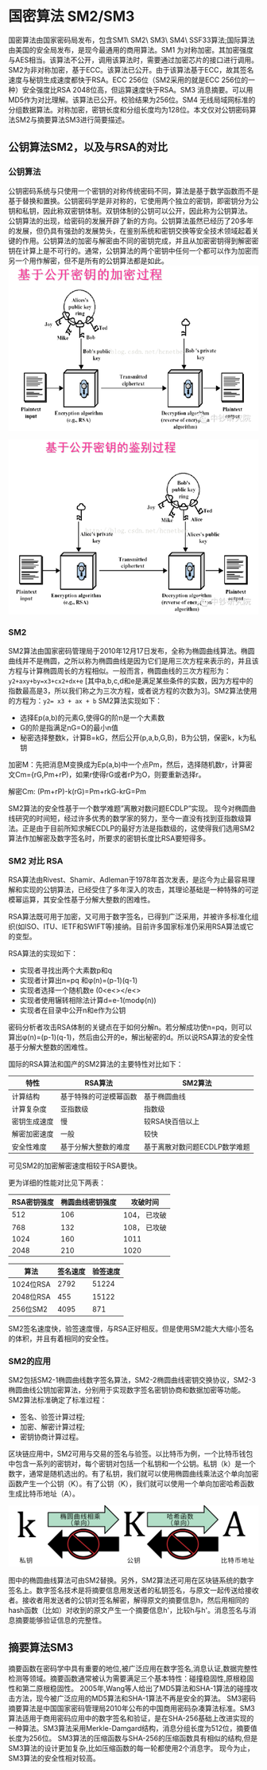 # 国密算法 SM2/SM3

国密算法由国家密码局发布，包含SM1\ SM2\ SM3\ SM4\ SSF33算法;国际算法由美国的安全局发布，是现今最通用的商用算法。SM1 为对称加密。其加密强度与AES相当。该算法不公开，调用该算法时，需要通过加密芯片的接口进行调用。SM2为非对称加密，基于ECC。该算法已公开。由于该算法基于ECC，故其签名速度与秘钥生成速度都快于RSA。ECC 256位（SM2采用的就是ECC 256位的一种）安全强度比RSA 2048位高，但运算速度快于RSA。SM3 消息摘要。可以用MD5作为对比理解。该算法已公开。校验结果为256位。SM4 无线局域网标准的分组数据算法。对称加密，密钥长度和分组长度均为128位。本文仅对公钥密码算法SM2与摘要算法SM3进行简要描述。

## 公钥算法SM2，以及与RSA的对比

### 公钥算法
公钥密码系统与只使用一个密钥的对称传统密码不同，算法是基于数学函数而不是基于替换和置换。公钥密码学是非对称的，它使用两个独立的密钥，即密钥分为公钥和私钥，因此称双密钥体制。双钥体制的公钥可以公开，因此称为公钥算法。
公钥算法的出现，给密码的发展开辟了新的方向。公钥算法虽然已经历了20多年的发展，但仍具有强劲的发展势头，在鉴别系统和密钥交换等安全技术领域起着关键的作用。公钥算法的加密与解密由不同的密钥完成，并且从加密密钥得到解密密钥在计算上是不可行的。通常，公钥算法的两个密钥中任何一个都可以作为加密而另一个用作解密，但不是所有的公钥算法都是如此。
![](/images/pkey_encrypt.png)

![](/images/pkey_decrypt.png)

### SM2
SM2算法由国家密码管理局于2010年12月17日发布，全称为椭圆曲线算法。椭圆曲线并不是椭圆，之所以称为椭圆曲线是因为它们是用三次方程来表示的，并且该方程与计算椭圆周长的方程相似。一般而言，椭圆曲线的三次方程形为：
　　`y2+axy+by=x3+cx2+dx+e` [其中a,b,c,d和e是满足某些条件的实数，因为方程中的指数最高是3，所以我们称之为三次方程，或者说方程的次数为3]。SM2算法使用的方程为：`y2= x3 + ax + b`
SM2算法实现如下：
- 选择Ep(a,b)的元素G,使得G的阶n是一个大素数
- G的阶是指满足nG=O的最小n值
- 秘密选择整数k，计算B=kG，然后公开(p,a,b,G,B)，B为公钥，保密k，k为私钥

加密M：先把消息M变换成为Ep(a,b)中一个点Pm，然后，选择随机数r，计算密文Cm={rG,Pm+rP)，如果r使得rG或者rP为O，则要重新选择r。

解密Cm: (Pm+rP)-k(rG)=Pm+rkG-krG=Pm

SM2算法的安全性基于一个数学难题”离散对数问题ECDLP”实现。
现今对椭圆曲线研究的时间短，经过许多优秀的数学家的努力，至今一直没有找到亚指数级算法。正是由于目前所知求解ECDLP的最好方法是指数级的，这使得我们选用SM2算法作加解密及数字签名时，所要求的密钥长度比RSA要短得多。

### SM2 对比 RSA
RSA算法由Rivest、Shamir、Adleman于1978年首次发表，是迄今为止最容易理解和实现的公钥算法，已经受住了多年深入的攻击，其理论基础是一种特殊的可逆模幂运算，其安全性基于分解大整数的困难性。

RSA算法既可用于加密，又可用于数字签名，已得到广泛采用，并被许多标准化组织(如ISO、ITU、IETF和SWIFT等)接纳。目前许多国家标准仍采用RSA算法或它的变型。

RSA算法的实现如下：
- 实现者寻找出两个大素数p和q
- 实现者计算出n=pq 和φ(n)=(p-1)(q-1)
- 实现者选择一个随机数e (0<e<></e<>
- 实现者使用辗转相除法计算d=e-1(modφ(n))
- 实现者在目录中公开n和e作为公钥

密码分析者攻击RSA体制的关键点在于如何分解n。若分解成功使n=pq，则可以算出φ(n)=(p-1)(q-1)，然后由公开的e，解出秘密的d。所以说RSA算法的安全性基于分解大整数的困难性。

国际的RSA算法和国产的SM2算法的主要特性对比如下：

| 特性 | RSA算法 | SM2算法 |
| ---- | ---- | ---- |
| 计算结构 | 基于特殊的可逆模幂函数 | 基于椭圆曲线 |
| 计算复杂度 | 亚指数级 | 指数级 |
| 密钥生成速度 | 慢 | 较RSA快百倍以上 |
| 解密加密速度 | 一般 | 较快 |
| 安全性难度 | 基于分解大整数的难度 | 基于离散对数问题ECDLP数学难题 |

可见SM2的加密解密速度相较于RSA要快。

更为详细的性能对比见下两表：

| RSA密钥强度 | 椭圆曲线密钥强度 | 攻破时间 |
| ---- | ---- | ---- |
| 512 | 106 | 104， 已攻破 |
| 768 | 132 | 108， 已攻破 |
| 1024 | 160 | 1011 |
| 2048 | 210 | 1020 |

| 算法 | 签名速度 | 验签速度 |
| ---- | ----| ---- |
| 1024位RSA | 2792 | 51224 |
| 2048位RSA | 455 | 15122 |
| 256位SM2 | 4095 | 871 |

SM2签名速度快，验签速度慢，与RSA正好相反。但是使用SM2能大大缩小签名的体积，并且有着相同的安全性。

### SM2的应用
SM2包括SM2-1椭圆曲线数字签名算法，SM2-2椭圆曲线密钥交换协议，SM2-3椭圆曲线公钥加密算法，分别用于实现数字签名密钥协商和数据加密等功能。
SM2算法标准确定了标准过程：
- 签名、验签计算过程;
- 加密、解密计算过程;
- 密钥协商计算过程。

区块链应用中，SM2可用与交易的签名与验签。以比特币为例，一个比特币钱包中包含一系列的密钥对，每个密钥对包括一个私钥和一个公钥。私钥（k）是一个数字，通常是随机选出的。有了私钥，我们就可以使用椭圆曲线乘法这个单向加密函数产生一个公钥（K）。有了公钥（K），我们就可以使用一个单向加密哈希函数生成比特币地址（A）。

![](/images/ecc.png)

图中的椭圆曲线算法可由SM2替换。另外，SM2算法还可用在区块链系统的数字签名上。数字签名技术是将摘要信息用发送者的私钥签名，与原文一起传送给接收者。接收者用发送者的公钥对签名解密，解得原文的摘要信息h，然后用相同的hash函数（比如）对收到的原文产生一个摘要信息h'，比较h与h'。消息签名与消息摘要能够验证信息的完整性。

## 摘要算法SM3
摘要函数在密码学中具有重要的地位,被广泛应用在数字签名,消息认证,数据完整性检测等领域。摘要函数通常被认为需要满足三个基本特性：碰撞稳固性,原根稳固性和第二原根稳固性。
2005年,Wang等人给出了MD5算法和SHA-1算法的碰撞攻击方法，现今被广泛应用的MD5算法和SHA-1算法不再是安全的算法。
SM3密码摘要算法是中国国家密码管理局2010年公布的中国商用密码杂凑算法标准。SM3算法适用于商用密码应用中的数字签名和验证，是在SHA-256基础上改进实现的一种算法。SM3算法采用Merkle-Damgard结构，消息分组长度为512位，摘要值长度为256位。
SM3算法的压缩函数与SHA-256的压缩函数具有相似的结构,但是SM3算法的设计更加复杂,比如压缩函数的每一轮都使用2个消息字。
现今为止，SM3算法的安全性相对较高。